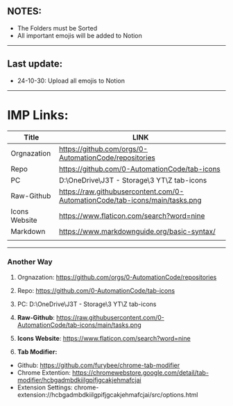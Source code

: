 ## NOTES:
- The Folders must be Sorted
- All important emojis will be added to Notion

---

## Last update:
- 24-10-30: Upload all emojis to Notion  

---


# IMP Links:
| Title | LINK |
| --- | --- |
| Orgnazation | https://github.com/orgs/0-AutomationCode/repositories |
| Repo | https://github.com/0-AutomationCode/tab-icons |
| PC | D:\OneDrive\J3T - Storage\3 YT\Z tab-icons |
| Raw-Github | https://raw.githubusercontent.com/0-AutomationCode/tab-icons/main/tasks.png |
| Icons Website | https://www.flaticon.com/search?word=nine |
| Markdown | https://www.markdownguide.org/basic-syntax/ |
|  |  |

---

### Another Way
1. Orgnazation: https://github.com/orgs/0-AutomationCode/repositories

1. Repo: https://github.com/0-AutomationCode/tab-icons

1. PC: D:\OneDrive\J3T - Storage\3 YT\Z tab-icons

1. **Raw-Github**: https://raw.githubusercontent.com/0-AutomationCode/tab-icons/main/tasks.png

1. **Icons Website**: https://www.flaticon.com/search?word=nine

1. **Tab Modifier:**
  - Github: https://github.com/furybee/chrome-tab-modifier
  - Chrome Extention: https://chromewebstore.google.com/detail/tab-modifier/hcbgadmbdkiilgpifjgcakjehmafcjai
  - Extension Settings: chrome-extension://hcbgadmbdkiilgpifjgcakjehmafcjai/src/options.html
